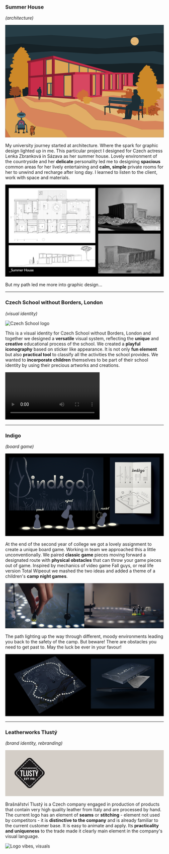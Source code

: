 ### Summer House
*(architecture)*

![Mood picture of the house](Architektura.png)

My university journey started at architecture. Where the spark for graphic design lighted up in me. This particular project I designed for Czech actress Lenka Zbranková in Sázava as her summer house. Lovely environment of the countryside and her **delicate** personality led me to designing **spacious** common areas for her lively entertaining and **calm, simple** private rooms for her to unwind and recharge after long day. I learned to listen to the client, work with space and materials. 

![Floor plan, photos of concrete model](Architektura2.png)

But my path led me more into graphic design...

---
### Czech School without Borders, London
*(visual identity)*

![Czech School logo](CzechSchool_uvod.png)

This is a visual identity for Czech School without Borders, London and together we designed a **versatile** visual system, reflecting the **unique** and **creative** educational process of the school. We created a **playful iconography** based on sticker like appearance. It is not only **fun element** but also **practical tool** to classify all the activities the school provides. We wanted to **incorporate children** themselves to be part of their school identity by using their precious artworks and creations. 

![Czech School motion](CzechSchool_video.mp4)

---
### Indigo
*(board game)*

![Indigo visuals](Indigo1.png)

At the end of the second year of college we got a lovely assignment to create a unique board game. Working in team we approached this a little unconventionally. We paired **classic game** pieces moving forward a designated route with **physical obstacles** that can throw your game pieces out of game. Inspired by mechanics of video game Fall guys, or real life version Total Wipeout we mashed the two ideas and added a theme of a children's **camp night games**. 

![Indigo gameplay](Indigo2.png)

The path lighting up the way through different, moody environments leading you back to the safety of the camp. But beware! There are obstacles you need to get past to. May the luck be ever in your favour!

![Indigo board and packaging](Indigo3.png)

---
### Leatherworks Tlustý
*(brand identity, rebranding)*

![Logo rebranded](Tlusty_logo.gif)

Brašnářství Tlustý is a Czech company engaged in production of products that contain very high quality leather from Italy and are processed by hand. 
The current logo has an element of **seams** or **stitching** - element not used by competitors - it is **distinctive to the company** and is already familiar to the current customer base. It is easy to animate and apply. Its **practicality and uniqueness** to the trade made it clearly main element in the company's visual language. 

![Logo vibes, visuals](Tlusty_cover.gif)